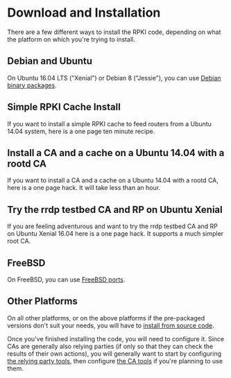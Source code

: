 # Download and Installation

There are a few different ways to install the RPKI code, depending on what the
platform on which you're trying to install.

## Debian and Ubuntu

On Ubuntu 16.04 LTS ("Xenial") or Debian 8 ("Jessie"), you can use
[Debian binary packages][Debian].

## Simple RPKI Cache Install

If you want to install a simple RPKI cache to feed routers from a Ubuntu 14.04
system, here is a one page ten minute recipe.

## Install a CA and a cache on a Ubuntu 14.04 with a rootd CA

If you want to install a CA and a cache on a Ubuntu 14.04 with a rootd CA,
here is a one page hack. It will take less than an hour.

## Try the rrdp testbed CA and RP on Ubuntu Xenial

If you are feeling adventurous and want to try the rrdp testbed CA and RP on
Ubuntu Xenial 16.04 here is a one page hack. It supports a much simpler root
CA.

## FreeBSD

On FreeBSD, you can use [FreeBSD ports][FreeBSD].

## Other Platforms

On all other platforms, or on the above platforms if the pre-packaged versions
don't suit your needs, you will have to
[install from source code][Source].

Once you've finished installing the code, you will need to configure it. Since
CAs are generally also relying parties (if only so that they can check the
results of their own actions), you will generally want to start by configuring
[the relying party tools][RP], then configure [the CA tools][CA]
if you're planning to use them.

[Debian]: 	   02.RPKI.Installation.DebianPackages.md
[FreeBSD]:	   03.RPKI.Installation.FreeBSDPorts.md
[Source]:	   04.RPKI.Installation.FromSource.md
[RP]:		   05.RPKI.RP.md
[CA]:		   11.RPKI.CA.md
